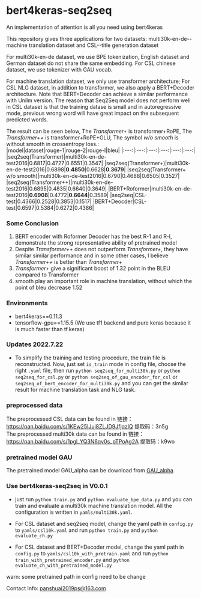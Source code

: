 # bert4keras-seq2seq
An implementation of attention is all you need using bert4keras

This repository gives three applications for two datasets: multi30k-en-de--machine translation dataset and CSL--title generation dataset

For multi30k-en-de dataset, we use BPE tokenization, English dataset and German dataset do not share the same embedding. For CSL chinese dataset, we use tokenizer with GAU vocab.

For machine translation dataset, we only use transformer architecture; For CSL NLG dataset, in addition to transformer, we also apply a BERT+Decoder architecture. Note that BERT+Decoder can achieve a similar performance with Unilm version. The reason that Seq2Seq model does not perform well in CSL dataset is that the training datase is small and in autoregressive mode, previous wrong word will have great impact on the subsequent predicted words.

The result can be seen below, The *Transformer+* is transformer+RoPE, The *Transformer++* is transformer+RoPE+GLU, The symbol *w/o smooth* is without smooth in crossentropy loss.:</br>
|model|dataset|rouge-1|rouge-2|rouge-l|bleu|
|:---:|:---:|:---:|:---:|:---:|:---:|
|seq2seq(Transformer)|multi30k-en-de-test2016|0.6817|0.4727|0.6551|0.3547|
|seq2seq(Transformer+)|multi30k-en-de-test2016|0.6898|**0.4850**|0.6628|**0.3679**|
|seq2seq(Transformer+ w/o smooth)|multi30k-en-de-test2016|0.6790|0.4688|0.6505|0.3527|
|seq2seq(Transformer++)|multi30k-en-de-test2016|0.6895|0.4835|0.6640|0.3649|
|BERT+Roformer|multi30k-en-de-test2016|**0.6908**|0.4772|**0.6644**|0.3589|
|seq2seq|CSL-test|0.4366|0.2528|0.3853|0.1517|
|BERT+Deocder|CSL-test|0.6597|0.5384|0.6272|0.4386|

### Some Conclusion
1. BERT encoder with Roformer Decoder has the best R-1 and R-l, demonstrate the strong representative ability of pretrained model
2. Despite *Transformer++* does not outperform *Transformer+*, they have similar similar performance and in some other cases, I believe *Transformer++* is better than *Transformer+*
3. *Transformer+* give a significant boost of 1.32 point in the BLEU compared to Transformer
4. smooth play an important role in machine translation, without which the point of bleu decrease 1.52

### Environments
- bert4keras==0.11.3
- tensorflow-gpu==1.15.5 (We use tf1 backend and pure keras because it is much faster than tf.keras)
### Updates 2022.7.22
- To simplify the training and testing procedure, the train file is reconstructed. Now, just set `is_train` mode in config file, choose the right `.yaml` file, then run `python seq2seq_for_multi30k.py` or `python seq2seq_for_csl.py` or `python seq2seq_of_gau_encoder_for_csl` or `seq2seq_of_bert_encoder_for_multi30k.py` and you can get the similar result for machine translation task and NLG task.
### preprocessed data
The preprocessed CSL data can be found in 链接：https://pan.baidu.com/s/1KEw25IJuj8ZLJD9JfjqzlQ 
提取码：3n5g</br>
The preprocessed multi30k data can be found in 链接：https://pan.baidu.com/s/1pgl_YQ3N6qv0s_pTPoAg2A 
提取码：k9wo

### pretrained model GAU
The pretrained model GAU_alpha can be download from [GAU_alpha](https://github.com/ZhuiyiTechnology/GAU-alpha)

### Use bert4keras-seq2seq in V0.0.1
- just run `python train.py` and `python evaluate_bpe_data.py` and you can train and evaluate a multi30k machine translation model. All the configuration is written in `yamls/multi30k.yaml`.

- For CSL dataset and seq2seq model, change the yaml path in `config.py` to `yamls/csl10k.yaml` and run `python train.py` and `python evaluate_ch.py`

- For CSL dataset and BERT+Decoder model, change the yaml path in `config.py` to `yamls/csl10k_with_pretrain.yaml` and run `python train_with_pretrained_encoder.py` and `python evaluate_ch_with_pretrained_model.py`

warn: some pretrained path in config need to be change

Contact Info: panshuai2019ps@163.com